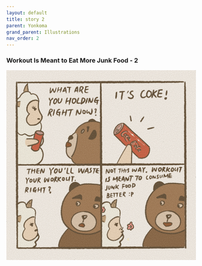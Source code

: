```yaml
---
layout: default
title: story 2
parent: Yonkoma
grand_parent: Illustrations
nav_order: 2
---
```


### Workout Is Meant to Eat More Junk Food - 2

[<img src="../../../assets/yonkoma/workout_2.png" width="500"/>](../../../assets/yonkoma/workout_2.png)